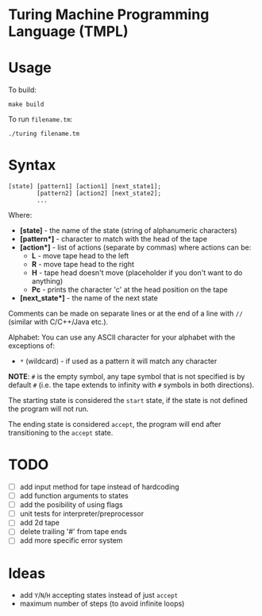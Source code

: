 # Turing Machine Programming Language (TMPL)

# Usage

To build:
```
make build
```

To run `filename.tm`:
```
./turing filename.tm
```

# Syntax
```
[state] [pattern1] [action1] [next_state1];
        [pattern2] [action2] [next_state2];
        ...
```

Where:
- **[state]** - the name of the state (string of alphanumeric characters)
- **[pattern\*]** - character to match with the head of the tape
- **[action\*]** - list of actions (separate by commas) where actions can be:
	- **L** - move tape head to the left
	- **R** - move tape head to the right
	- **H** - tape head doesn't move (placeholder if you don't want to do anything)
	- **Pc** - prints the character 'c' at the head position on the tape
- **[next_state\*]** - the name of the next state 

Comments can be made on separate lines or at the end of a line with `//` (similar with C/C++/Java etc.).

Alphabet: You can use any ASCII character for your alphabet with the exceptions of:
- `*` (wildcard) - if used as a pattern it will match any character

**NOTE**: `#` is the empty symbol, any tape symbol that is not specified is by default `#` (i.e. the tape extends to infinity with `#` symbols in both directions).

The starting state is considered the `start` state, if the state is not defined the program will not run.

The ending state is considered `accept`, the program will end after transitioning to the `accept` state.

# TODO
- [ ] add input method for tape instead of hardcoding
- [ ] add function arguments to states
- [ ] add the posibility of using flags
- [ ] unit tests for interpreter/preprocessor
- [ ] add 2d tape
- [ ] delete trailing '#' from tape ends
- [ ] add more specific error system

# Ideas
- add `Y`/`N`/`H` accepting states instead of just `accept`
- maximum number of steps (to avoid infinite loops)

